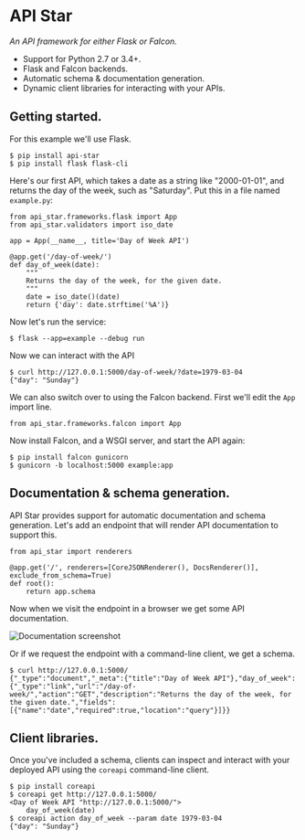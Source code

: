 # API Star

*An API framework for either Flask or Falcon.*

* Support for Python 2.7 or 3.4+.
* Flask and Falcon backends.
* Automatic schema & documentation generation.
* Dynamic client libraries for interacting with your APIs.

## Getting started.

For this example we'll use Flask.

    $ pip install api-star
    $ pip install flask flask-cli

Here's our first API, which takes a date as a string like "2000-01-01", and returns the day of the week, such as "Saturday". Put this in a file named `example.py`:

    from api_star.frameworks.flask import App
    from api_star.validators import iso_date

    app = App(__name__, title='Day of Week API')

    @app.get('/day-of-week/')
    def day_of_week(date):
        """
        Returns the day of the week, for the given date.
        """
        date = iso_date()(date)
        return {'day': date.strftime('%A')}

Now let's run the service:

    $ flask --app=example --debug run

Now we can interact with the API

    $ curl http://127.0.0.1:5000/day-of-week/?date=1979-03-04
    {"day": "Sunday"}

We can also switch over to using the Falcon backend.
First we'll edit the `App` import line.

    from api_star.frameworks.falcon import App

Now install Falcon, and a WSGI server, and start the API again:

    $ pip install falcon gunicorn
    $ gunicorn -b localhost:5000 example:app

## Documentation & schema generation.

API Star provides support for automatic documentation and schema generation.
Let's add an endpoint that will render API documentation to support this.

    from api_star import renderers

    @app.get('/', renderers=[CoreJSONRenderer(), DocsRenderer()], exclude_from_schema=True)
    def root():
        return app.schema

Now when we visit the endpoint in a browser we get some API documentation.

![Documentation screenshot](https://raw.githubusercontent.com/tomchristie/api-star/master/docs/screenshot.png)

Or if we request the endpoint with a command-line client, we get a schema.

    $ curl http://127.0.0.1:5000/
    {"_type":"document","_meta":{"title":"Day of Week API"},"day_of_week":{"_type":"link","url":"/day-of-week/","action":"GET","description":"Returns the day of the week, for the given date.","fields":[{"name":"date","required":true,"location":"query"}]}}

## Client libraries.

Once you've included a schema, clients can inspect and interact with your
deployed API using the `coreapi` command-line client.

    $ pip install coreapi
    $ coreapi get http://127.0.0.1:5000/
    <Day of Week API "http://127.0.0.1:5000/">
        day_of_week(date)
    $ coreapi action day_of_week --param date 1979-03-04
    {"day": "Sunday"}
